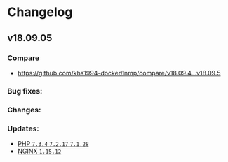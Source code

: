 # Changelog

## v18.09.05

### Compare

* https://github.com/khs1994-docker/lnmp/compare/v18.09.4...v18.09.5

### Bug fixes:

### Changes:

### Updates:

* [PHP `7.3.4` `7.2.17` `7.1.28`](https://www.php.net/ChangeLog-7.php#7.3.4)
* [NGINX `1.15.12`](https://nginx.org/en/CHANGES)

